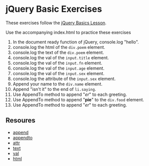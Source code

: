 # jQuery Basic Exercises

These exercises follow the [jQuery Basics Lesson](https://github.com/RockitBootcamp/Student-Resources/tree/master/jQuery/01%20jQuery%20Basics).

Use the accompanying index.html to practice these exercises

1. In the document ready function of jQuery, console.log "hello".
1. console.log the html of the `div.poem` element.
1. console.log the text of the `div.poem` element.
1. console.log the val of the `input.title` element.
1. console.log the val of the `input.fn` element.
1. console.log the val of the `input.age` element.
1. console.log the val of the `input.sex` element.
1. console.log the attribute of the `input.sex` element.
2. Append your name to the `div.name` element.
3. Append "isn't it" to the end of `li.saying`.
4. Use AppendTo method to append "<i>er</i>" to each greeting.
4. Use AppendTo method to append "<b>pie</b>" to the `div.food` element.
4. Use AppendTo method to append "<i>er</i>" to each greeting.


## Resoures
- [append](http://api.jquery.com/append/)
- [appendto](http://api.jquery.com/appendto/)
- [attr](http://api.jquery.com/attr/)
- [text](http://api.jquery.com/text/)
- [val](http://api.jquery.com/val/)
- [html](http://api.jquery.com/html/)
